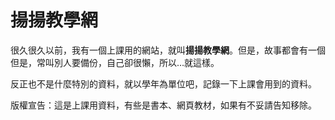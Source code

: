 # 揚揚教學網

很久很久以前，我有一個上課用的網站，就叫**揚揚教學網**。但是，故事都會有一個但是，常叫別人要備份，自己卻很懶，所以…就這樣。

反正也不是什麼特別的資料，就以學年為單位吧，記錄一下上課會用到的資料。

版權宣告：這是上課用資料，有些是書本、網頁教材，如果有不妥請告知移除。